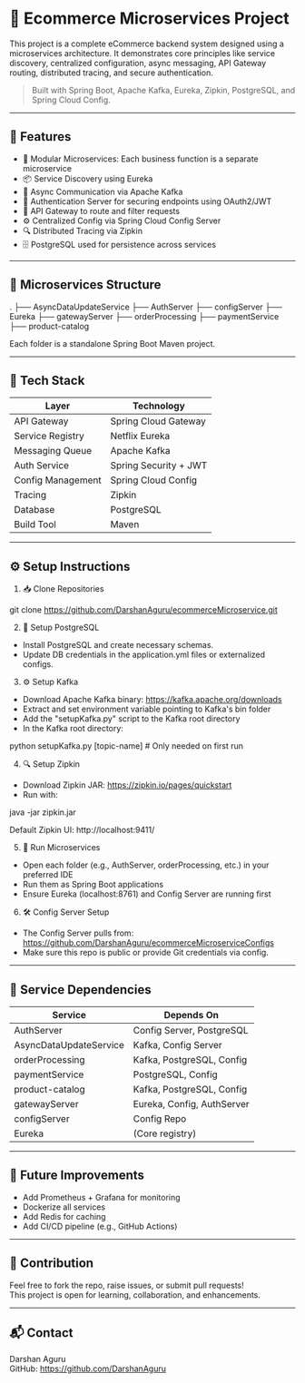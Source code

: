 

🛒 Ecommerce Microservices Project
=================================

This project is a complete eCommerce backend system designed using a microservices architecture. It demonstrates core principles like service discovery, centralized configuration, async messaging, API Gateway routing, distributed tracing, and secure authentication.

> Built with Spring Boot, Apache Kafka, Eureka, Zipkin, PostgreSQL, and Spring Cloud Config.

------------------------------------------------------------
🚀 Features
------------------------------------------------------------

- 🧩 Modular Microservices: Each business function is a separate microservice
- 📦 Service Discovery using Eureka
- 🔄 Async Communication via Apache Kafka
- 🔐 Authentication Server for securing endpoints using OAuth2/JWT
- 🔀 API Gateway to route and filter requests
- ⚙️ Centralized Config via Spring Cloud Config Server
- 🔍 Distributed Tracing via Zipkin
- 🗄️ PostgreSQL used for persistence across services

------------------------------------------------------------
📁 Microservices Structure
------------------------------------------------------------

.
├── AsyncDataUpdateService
├── AuthServer
├── configServer
├── Eureka
├── gatewayServer
├── orderProcessing
├── paymentService
├── product-catalog

Each folder is a standalone Spring Boot Maven project.

------------------------------------------------------------
🧰 Tech Stack
------------------------------------------------------------

| Layer             | Technology            |
|------------------|------------------------|
| API Gateway       | Spring Cloud Gateway   |
| Service Registry  | Netflix Eureka         |
| Messaging Queue   | Apache Kafka           |
| Auth Service      | Spring Security + JWT  |
| Config Management | Spring Cloud Config    |
| Tracing           | Zipkin                 |
| Database          | PostgreSQL             |
| Build Tool        | Maven                  |

------------------------------------------------------------
⚙️ Setup Instructions
------------------------------------------------------------

1. 📥 Clone Repositories

git clone https://github.com/DarshanAguru/ecommerceMicroservice.git

2. 🐘 Setup PostgreSQL

- Install PostgreSQL and create necessary schemas.
- Update DB credentials in the application.yml files or externalized configs.

3. ⚙️ Setup Kafka

- Download Apache Kafka binary: https://kafka.apache.org/downloads
- Extract and set environment variable pointing to Kafka's bin folder
- Add the "setupKafka.py" script to the Kafka root directory
- In the Kafka root directory:

python setupKafka.py [topic-name]  # Only needed on first run

4. 🔍 Setup Zipkin

- Download Zipkin JAR: https://zipkin.io/pages/quickstart
- Run with:

java -jar zipkin.jar

Default Zipkin UI: http://localhost:9411/

5. 🔧 Run Microservices

- Open each folder (e.g., AuthServer, orderProcessing, etc.) in your preferred IDE
- Run them as Spring Boot applications
- Ensure Eureka (localhost:8761) and Config Server are running first

6. 🛠 Config Server Setup

- The Config Server pulls from:
  https://github.com/DarshanAguru/ecommerceMicroserviceConfigs
- Make sure this repo is public or provide Git credentials via config.

------------------------------------------------------------
🔗 Service Dependencies
------------------------------------------------------------

| Service                  | Depends On                    |
|--------------------------|-------------------------------|
| AuthServer               | Config Server, PostgreSQL     |
| AsyncDataUpdateService   | Kafka, Config Server          |
| orderProcessing          | Kafka, PostgreSQL, Config     |
| paymentService           | PostgreSQL, Config            |
| product-catalog          | Kafka, PostgreSQL, Config     |
| gatewayServer            | Eureka, Config, AuthServer    |
| configServer             | Config Repo                   |
| Eureka                   | (Core registry)               |

------------------------------------------------------------
📝 Future Improvements
------------------------------------------------------------

- Add Prometheus + Grafana for monitoring
- Dockerize all services
- Add Redis for caching
- Add CI/CD pipeline (e.g., GitHub Actions)

------------------------------------------------------------
🤝 Contribution
------------------------------------------------------------

Feel free to fork the repo, raise issues, or submit pull requests!  
This project is open for learning, collaboration, and enhancements.

------------------------------------------------------------
📬 Contact
------------------------------------------------------------

Darshan Aguru  
GitHub: https://github.com/DarshanAguru  



